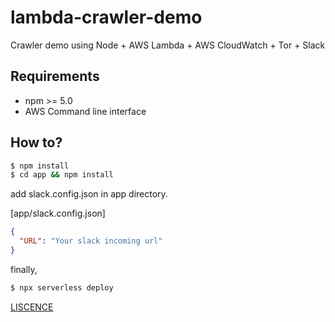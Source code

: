 # lambda-crawler-demo
Crawler demo using Node + AWS Lambda + AWS CloudWatch + Tor + Slack

## Requirements

- npm >= 5.0
- AWS Command line interface

## How to?

```sh
$ npm install
$ cd app && npm install
```

add slack.config.json in app directory.

[app/slack.config.json]
```json
{
  "URL": "Your slack incoming url"
}
```

finally,

```sh
$ npx serverless deploy
```

[LISCENCE](/LICENSE)